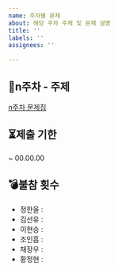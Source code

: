 ```yaml
---
name: 주차별 문제
about: 해당 주차 주제 및 문제 설명
title: ''
labels: ''
assignees: ''

---
```


## 📆n주차 - 주제
[n주차 문제집](https://www.acmicpc.net/group/workbook/view/18220/73804)
<br>
## ⏳제출 기한
~ 00.00.00
<br>
## 💣불참 횟수
- 정한울 : 
- 김선유 : 
- 이현승 : 
- 조인흠 : 
- 채장우 : 
- 황정현 :
<br>
